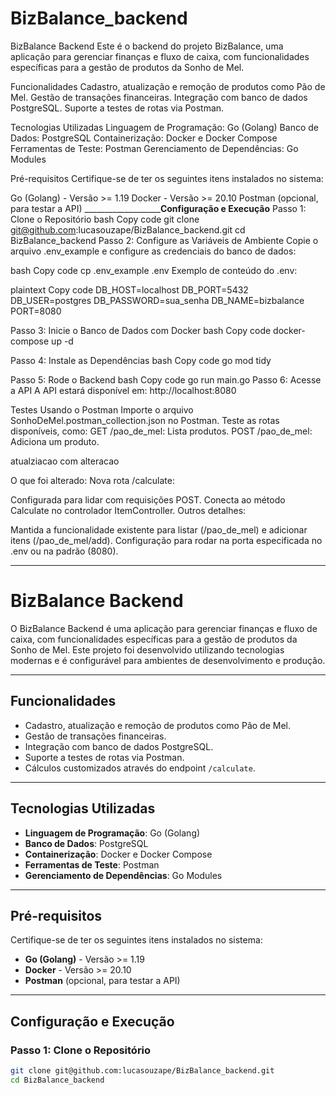 # BizBalance_backend
BizBalance Backend
Este é o backend do projeto BizBalance, uma aplicação para gerenciar finanças e fluxo de caixa, com funcionalidades específicas para a gestão de produtos da Sonho de Mel.

Funcionalidades
Cadastro, atualização e remoção de produtos como Pão de Mel.
Gestão de transações financeiras.
Integração com banco de dados PostgreSQL.
Suporte a testes de rotas via Postman.

Tecnologias Utilizadas
Linguagem de Programação: Go (Golang)
Banco de Dados: PostgreSQL
Containerização: Docker e Docker Compose
Ferramentas de Teste: Postman
Gerenciamento de Dependências: Go Modules

Pré-requisitos
Certifique-se de ter os seguintes itens instalados no sistema:

Go (Golang) - Versão >= 1.19
Docker - Versão >= 20.10
Postman (opcional, para testar a API)
_____________________________________________Configuração e Execução__________________________
Passo 1: Clone o Repositório
bash
Copy code
git clone git@github.com:lucasouzape/BizBalance_backend.git
cd BizBalance_backend
Passo 2: Configure as Variáveis de Ambiente
Copie o arquivo .env_example e configure as credenciais do banco de dados:

bash
Copy code
cp .env_example .env
Exemplo de conteúdo do .env:

plaintext
Copy code
DB_HOST=localhost
DB_PORT=5432
DB_USER=postgres
DB_PASSWORD=sua_senha
DB_NAME=bizbalance
PORT=8080


Passo 3: Inicie o Banco de Dados com Docker
bash
Copy code
docker-compose up -d

Passo 4: Instale as Dependências
bash
Copy code
go mod tidy

Passo 5: Rode o Backend
bash
Copy code
go run main.go
Passo 6: Acesse a API
A API estará disponível em: http://localhost:8080

Testes
Usando o Postman
Importe o arquivo SonhoDeMel.postman_collection.json no Postman.
Teste as rotas disponíveis, como:
GET /pao_de_mel: Lista produtos.
POST /pao_de_mel: Adiciona um produto.


atualziacao com alteracao

O que foi alterado:
Nova rota /calculate:

Configurada para lidar com requisições POST.
Conecta ao método Calculate no controlador ItemController.
Outros detalhes:

Mantida a funcionalidade existente para listar (/pao_de_mel) e adicionar itens (/pao_de_mel/add).
Configuração para rodar na porta especificada no .env ou na padrão (8080).
______________________________________________________

# BizBalance Backend

O BizBalance Backend é uma aplicação para gerenciar finanças e fluxo de caixa, com funcionalidades específicas para a gestão de produtos da Sonho de Mel. Este projeto foi desenvolvido utilizando tecnologias modernas e é configurável para ambientes de desenvolvimento e produção.

---

## **Funcionalidades**
- Cadastro, atualização e remoção de produtos como Pão de Mel.
- Gestão de transações financeiras.
- Integração com banco de dados PostgreSQL.
- Suporte a testes de rotas via Postman.
- Cálculos customizados através do endpoint `/calculate`.

---

## **Tecnologias Utilizadas**
- **Linguagem de Programação**: Go (Golang)
- **Banco de Dados**: PostgreSQL
- **Containerização**: Docker e Docker Compose
- **Ferramentas de Teste**: Postman
- **Gerenciamento de Dependências**: Go Modules

---

## **Pré-requisitos**
Certifique-se de ter os seguintes itens instalados no sistema:
- **Go (Golang)** - Versão >= 1.19
- **Docker** - Versão >= 20.10
- **Postman** (opcional, para testar a API)

---

## **Configuração e Execução**

### **Passo 1: Clone o Repositório**
```bash
git clone git@github.com:lucasouzape/BizBalance_backend.git
cd BizBalance_backend

